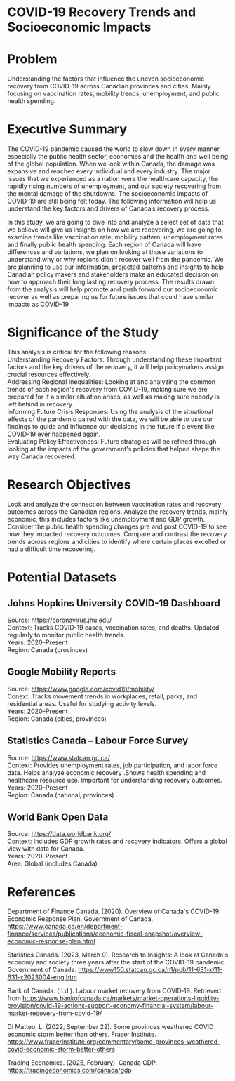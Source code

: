 # COVID-19 Recovery Trends and Socioeconomic Impacts
# Problem
Understanding the factors that influence the uneven socioeconomic recovery from COVID-19 across Canadian provinces and cities. Mainly focusing on vaccination rates, mobility trends, unemployment, and public health spending.<br>
# Executive Summary
The COVID-19 pandemic caused the world to slow down in every manner, especially the public health sector, economies and the health and well being of the global population. When we look within Canada, the damage was expansive and reached every individual and every industry. The major issues that we experienced as a nation were the healthcare capacity, the rapidly rising numbers of unemployment, and our society recovering from the mental damage of the shutdowns. The socioeconomic impacts of COVID-19 are still being felt today. The following information will help us understand the key factors and drivers of Canada’s recovery process. <br>

In this study, we are going to dive into and analyze a select set of data that we believe will give us insights on how we are recovering, we are going to examine trends like vaccination rate, mobility pattern, unemployment rates and finally public health spending. Each region of Canada will have differences and variations, we plan on looking at those variations to understand why or why regions didn't recover well from the pandemic. We are planning to use our information, projected patterns and insights to help Canadian policy makers and stakeholders make an educated decision on how to approach their long lasting recovery process. The results drawn from the analysis will help promote and push forward our socioeconomic recover as well as preparing us for future issues that could have similar impacts as COVID-19<br>

# Significance of the Study
This analysis is critical for the following reasons:<br>
Understanding Recovery Factors: Through understanding these important factors and the key drivers of the recovery, it will help policymakers assign crucial resources effectively.<br>
Addressing Regional Inequalities: Looking at and analyzing the common trends of each region's recovery from COVID-19, making sure we are prepared for if a similar situation arises, as well as making sure nobody is left behind in recovery. <br>
Informing Future Crisis Responses: Using the analysis of the situational effects of the pandemic paired with the data, we will be able to use our findings to guide and influence our decisions in the future if a event like COVID-19 ever happened again.<br>
Evaluating Policy Effectiveness: Future strategies will be refined through looking at the impacts of the government's policies that helped shape the way Canada recovered. <br>
# Research Objectives
Look and analyze the connection between vaccination rates and recovery outcomes across the Canadian regions.
Analyze the recovery trends, mainly economic, this includes factors like unemployment and GDP growth.
Consider the public health spending changes pre and post COVID-19 to see how they impacted recovery outcomes.
Compare and contrast the recovery trends across regions and cities to identify where certain places excelled or had a difficult time recovering. 
# Potential Datasets
## Johns Hopkins University COVID-19 Dashboard
Source: https://coronavirus.jhu.edu/<br>
Context: Tracks COVID-19 cases, vaccination rates, and deaths. Updated regularly to monitor public health trends.<br>
Years: 2020–Present<br>
Region: Canada (provinces)<br>
## Google Mobility Reports
Source: https://www.google.com/covid19/mobility/<br>
Conext: Tracks movement trends in workplaces, retail, parks, and residential areas. Useful for studying activity levels.<br>
Years: 2020–Present<br>
Region: Canada (cities, provinces)<br>

## Statistics Canada – Labour Force Survey
Source: https://www.statcan.gc.ca/<br>
Context: Provides unemployment rates, job participation, and labor force data. Helps analyze economic recovery .Shows health spending and healthcare resource use. Important for understanding recovery outcomes.<br>
Years: 2020–Present<br>
Region: Canada (national, provinces)<br>

## World Bank Open Data
Source: https://data.worldbank.org/<br>
Context: Includes GDP growth rates and recovery indicators. Offers a global view with data for Canada.<br>
Years: 2020–Present<br>
Area: Global (includes Canada)<br>

# References
Department of Finance Canada. (2020). Overview of Canada's COVID-19 Economic Response Plan. Government of Canada. https://www.canada.ca/en/department-finance/services/publications/economic-fiscal-snapshot/overview-economic-response-plan.html<br>

Statistics Canada. (2023, March 9). Research to Insights: A look at Canada's economy and society three years after the start of the COVID-19 pandemic. Government of Canada. https://www150.statcan.gc.ca/n1/pub/11-631-x/11-631-x2023004-eng.htm<br>

Bank of Canada. (n.d.). Labour market recovery from COVID‑19. Retrieved from https://www.bankofcanada.ca/markets/market-operations-liquidity-provision/covid-19-actions-support-economy-financial-system/labour-market-recovery-from-covid-19/<br>

Di Matteo, L. (2022, September 22). Some provinces weathered COVID economic storm better than others. Fraser Institute. https://www.fraserinstitute.org/commentary/some-provinces-weathered-covid-economic-storm-better-others<br>

Trading Economics. (2025, February). Canada GDP. https://tradingeconomics.com/canada/gdp<br>
